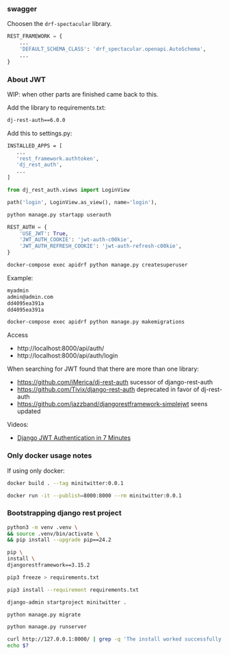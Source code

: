 ### swagger

Choosen the `drf-spectacular` library.

```python
REST_FRAMEWORK = {
    ...
    'DEFAULT_SCHEMA_CLASS': 'drf_spectacular.openapi.AutoSchema',
    ...
}
```



### About JWT

WIP: when other parts are finished came back to this.

Add the library to requirements.txt:
```bash
dj-rest-auth==6.0.0
```

Add this to settings.py:
```bash
INSTALLED_APPS = [
   ...
   'rest_framework.authtoken',
   'dj_rest_auth',
   ...
]
```

```python
from dj_rest_auth.views import LoginView

path('login', LoginView.as_view(), name='login'),
```

```bash
python manage.py startapp userauth
```

```python
REST_AUTH = {
    'USE_JWT': True,
    'JWT_AUTH_COOKIE': 'jwt-auth-c00kie',
    'JWT_AUTH_REFRESH_COOKIE': 'jwt-auth-refresh-c00kie',
}
```


```bash
docker-compose exec apidrf python manage.py createsuperuser
```

Example:
```bash
myadmin
admin@admin.com
dd4095ea391a
dd4095ea391a
```


```bash
docker-compose exec apidrf python manage.py makemigrations
```

Access 
- http://localhost:8000/api/auth/
- http://localhost:8000/api/auth/login

When searching for JWT found that there are more than one library:
- https://github.com/iMerica/dj-rest-auth sucessor of django-rest-auth
- https://github.com/Tivix/django-rest-auth deprecated in favor of dj-rest-auth
- https://github.com/jazzband/djangorestframework-simplejwt seens updated

Videos:
- [Django JWT Authentication in 7 Minutes](https://www.youtube.com/watch?v=f61tMo9vBuQ)


### Only docker usage notes


If using only docker:
```bash
docker build . --tag minitwitter:0.0.1
```

```bash
docker run -it --publish=8000:8000 --rm minitwitter:0.0.1
```


### Bootstrapping django rest project

```bash
python3 -m venv .venv \
&& source .venv/bin/activate \
&& pip install --upgrade pip==24.2

pip \
install \
djangorestframework==3.15.2
```


```bash
pip3 freeze > requirements.txt
```

```bash
pip3 install --requirement requirements.txt
```


```bash
django-admin startproject minitwitter .
```

```bash
python manage.py migrate
```

```bash
python manage.py runserver
```


```bash
curl http://127.0.0.1:8000/ | grep -q 'The install worked successfully! Congratulations!'
echo $?
```
